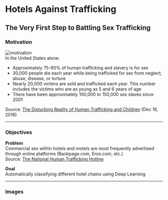 # Hotels Against Trafficking



## The Very First Step to Battling Sex Trafficking



### Motivation
![motivation](file://motivation.jpeg)<br>
In the United States alone:
- Approximately 75-80% of human trafficking and slavery is for sex
- 30,000 people die each year while being trafficked for sex from neglect, abuse, disease, or torture
- Nearly 20,000 victims are sold and trafficked each year. This number includes the victims who are as young as 5 and 6 years of age
- There have been approximately 100,000 to 150,000 sex slaves since 2001

Source: [The Disturbing Reality of Human Trafficking and Children](https://www.huffpost.com/entry/disturbing-reality-human-trafficking_b_8831834) (Dec 18, 2016)

--------------------------------------------------

### Objectives
**Problem**<br>
Commercial sex within hotels and motels are most frequently advertised through online platforms (Backpage.com, Eros.com, etc.)<br>
Source: [The National Human Trafficking Hotline](https://humantraffickinghotline.org/sex-trafficking-venuesindustries/hotelmotel-based)<br>

**Goal**<br>
Automatically classifying different hotel chains using Deep Learning

--------------------------------------------------

### Images
